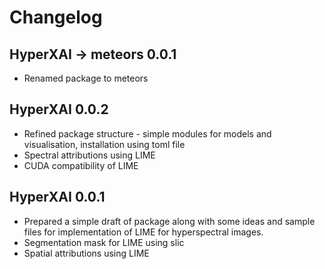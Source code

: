 # Changelog


## HyperXAI -> meteors 0.0.1

- Renamed package to meteors

## HyperXAI 0.0.2

- Refined package structure - simple modules for models and visualisation, installation using toml file
- Spectral attributions using LIME
- CUDA compatibility of LIME

## HyperXAI 0.0.1

- Prepared a simple draft of package along with some ideas and sample files for implementation of LIME for hyperspectral images.
- Segmentation mask for LIME using slic
- Spatial attributions using LIME
